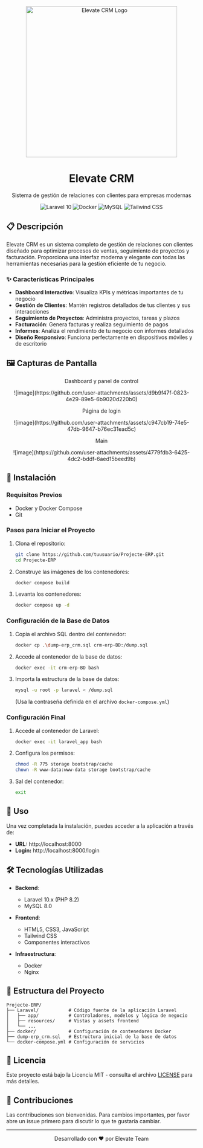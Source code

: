 <div align="center">
  <img src="https://github.com/user-attachments/assets/59f7dbfd-bd9e-4020-9528-38c0805a0eae" alt="Elevate CRM Logo" width="400px">
  <h1>Elevate CRM</h1>
  <p>Sistema de gestión de relaciones con clientes para empresas modernas</p>
  
  <div>
    <img src="https://img.shields.io/badge/Laravel-10.x-FF2D20?style=for-the-badge&logo=laravel&logoColor=white" alt="Laravel 10">
    <img src="https://img.shields.io/badge/Docker-2496ED?style=for-the-badge&logo=docker&logoColor=white" alt="Docker">
    <img src="https://img.shields.io/badge/MySQL-4479A1?style=for-the-badge&logo=mysql&logoColor=white" alt="MySQL">
    <img src="https://img.shields.io/badge/Tailwind_CSS-38B2AC?style=for-the-badge&logo=tailwind-css&logoColor=white" alt="Tailwind CSS">
  </div>
</div>

## 📋 Descripción

Elevate CRM es un sistema completo de gestión de relaciones con clientes diseñado para optimizar procesos de ventas, seguimiento de proyectos y facturación. Proporciona una interfaz moderna y elegante con todas las herramientas necesarias para la gestión eficiente de tu negocio.

### ✨ Características Principales

- **Dashboard Interactivo**: Visualiza KPIs y métricas importantes de tu negocio
- **Gestión de Clientes**: Mantén registros detallados de tus clientes y sus interacciones
- **Seguimiento de Proyectos**: Administra proyectos, tareas y plazos
- **Facturación**: Genera facturas y realiza seguimiento de pagos
- **Informes**: Analiza el rendimiento de tu negocio con informes detallados
- **Diseño Responsivo**: Funciona perfectamente en dispositivos móviles y de escritorio

## 🖼️ Capturas de Pantalla

<div align="center">
  <p>Dashboard y panel de control</p>
![image](https://github.com/user-attachments/assets/d9b9f47f-0823-4e29-89e5-6b9020d220b0)
  
  <p>Página de login</p>
![image](https://github.com/user-attachments/assets/c947cb19-74e5-47db-9647-b76ec31ead5c)
  <p>Main</p>
![image](https://github.com/user-attachments/assets/4779fdb3-6425-4dc2-bddf-6aed15beed9b)

</div>

## 🔧 Instalación

### Requisitos Previos

- Docker y Docker Compose
- Git

### Pasos para Iniciar el Proyecto

1. Clona el repositorio:
   ```bash
   git clone https://github.com/tuusuario/Projecte-ERP.git
   cd Projecte-ERP
   ```

2. Construye las imágenes de los contenedores:
   ```bash
   docker compose build
   ```

3. Levanta los contenedores:
   ```bash
   docker compose up -d
   ```

### Configuración de la Base de Datos

1. Copia el archivo SQL dentro del contenedor:
   ```bash
   docker cp .\dump-erp_crm.sql crm-erp-BD:/dump.sql
   ```

2. Accede al contenedor de la base de datos:
   ```bash
   docker exec -it crm-erp-BD bash
   ```

3. Importa la estructura de la base de datos:
   ```bash
   mysql -u root -p laravel < /dump.sql
   ```
   (Usa la contraseña definida en el archivo `docker-compose.yml`)

### Configuración Final

1. Accede al contenedor de Laravel:
   ```bash
   docker exec -it laravel_app bash
   ```

2. Configura los permisos:
   ```bash
   chmod -R 775 storage bootstrap/cache
   chown -R www-data:www-data storage bootstrap/cache
   ```

3. Sal del contenedor:
   ```bash
   exit
   ```

## 🚀 Uso

Una vez completada la instalación, puedes acceder a la aplicación a través de:
- **URL:** http://localhost:8000
- **Login:** http://localhost:8000/login

## 🛠️ Tecnologías Utilizadas

- **Backend**: 
  - Laravel 10.x (PHP 8.2)
  - MySQL 8.0
  
- **Frontend**: 
  - HTML5, CSS3, JavaScript
  - Tailwind CSS
  - Componentes interactivos

- **Infraestructura**: 
  - Docker
  - Nginx

## 📁 Estructura del Proyecto

```
Projecte-ERP/
├── Laravel/           # Código fuente de la aplicación Laravel
│   ├── app/           # Controladores, modelos y lógica de negocio
│   ├── resources/     # Vistas y assets frontend
│   └── ...
├── docker/            # Configuración de contenedores Docker
├── dump-erp_crm.sql   # Estructura inicial de la base de datos
└── docker-compose.yml # Configuración de servicios
```

## 📄 Licencia

Este proyecto está bajo la Licencia MIT - consulta el archivo [LICENSE](LICENSE) para más detalles.

## 🤝 Contribuciones

Las contribuciones son bienvenidas. Para cambios importantes, por favor abre un issue primero para discutir lo que te gustaría cambiar.

---

<div align="center">
  <p>Desarrollado con ❤️ por Elevate Team</p>
</div>
